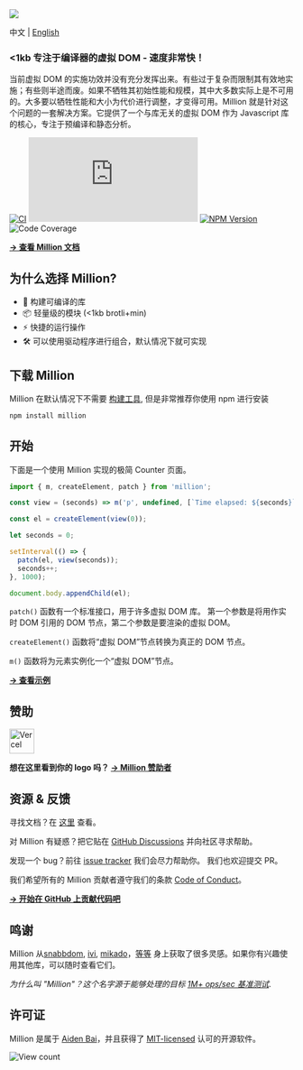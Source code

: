 <a href="https://million.js.org">
  <img src="https://raw.githubusercontent.com/aidenybai/million/main/.github/assets/banner.svg" />
</a>

中文 | [English](https://github.com/aidenybai/million/blob/main/README.md)

### <1kb 专注于编译器的虚拟 DOM - 速度非常快！

当前虚拟 DOM 的实施功效并没有充分发挥出来。有些过于复杂而限制其有效地实施；有些则半途而废。如果不牺牲其初始性能和规模，其中大多数实际上是不可用的。大多要以牺牲性能和大小为代价进行调整，才变得可用。Million 就是针对这个问题的一套解决方案。它提供了一个与库无关的虚拟 DOM 作为 Javascript 库的核心，专注于预编译和静态分析。

[![CI](https://img.shields.io/github/workflow/status/aidenybai/million/CI?color=9765e1&labelColor=000&style=flat-square&label=build)](https://img.shields.io/github/workflow/status/aidenybai/million)
![Code Size](https://badgen.net/badgesize/brotli/https/unpkg.com/million/dist/code-size-measurement.js?style=flat-square&label=size&color=9765e1&labelColor=000) [![NPM Version](https://img.shields.io/npm/v/million?style=flat-square&color=9765e1&labelColor=000)](https://www.npmjs.com/package/million) ![Code Coverage](https://img.shields.io/coveralls/github/aidenybai/million?color=9765e1&labelColor=000&style=flat-square)

[**→ 查看 Million 文档**](https://million.js.org)

## 为什么选择 Million?

- 🦁 构建可编译的库
- 📦 轻量级的模块 (<1kb brotli+min)
- ⚡ 快捷的运行操作
- 🛠️ 可以使用驱动程序进行组合，默认情况下就可实现

## 下载 Million

Million 在默认情况下不需要 [构建工具](https://million.js.org/essentials/installation), 但是非常推荐你使用 npm 进行安装

```sh
npm install million
```

## 开始

下面是一个使用 Million 实现的极简 Counter 页面。

```js
import { m, createElement, patch } from 'million';

const view = (seconds) => m('p', undefined, [`Time elapsed: ${seconds}`]);

const el = createElement(view(0));

let seconds = 0;

setInterval(() => {
  patch(el, view(seconds));
  seconds++;
}, 1000);

document.body.appendChild(el);
```

`patch()` 函数有一个标准接口，用于许多虚拟 DOM 库。 第一个参数是将用作实时 DOM 引用的 DOM 节点，第二个参数是要渲染的虚拟 DOM。

`createElement()` 函数将“虚拟 DOM”节点转换为真正的 DOM 节点。

`m()` 函数将为元素实例化一个“虚拟 DOM”节点。

[**→ 查看示例**](https://million.js.org/docs/getting-started#quick-start)

## 赞助

<a href="https://vercel.com/?utm_source=millionjs&utm_campaign=oss" target="_blank"><img height="44" src="https://raw.githubusercontent.com/aidenybai/million/main/.github/assets/vercel-logo.svg" alt="Vercel"></a>

**想在这里看到你的 logo 吗？ [→ Million 赞助者](https://github.com/sponsors/aidenybai)**

## 资源 & 反馈

寻找文档？在 [这里](https://million.js.org) 查看。

对 Million 有疑惑？把它贴在 [GitHub Discussions](https://github.com/aidenybai/million/discussions) 并向社区寻求帮助。

发现一个 bug？前往 [issue tracker](https://github.com/aidenybai/million/issues) 我们会尽力帮助你。 我们也欢迎提交 PR。

我们希望所有的 Million 贡献者遵守我们的条款 [Code of Conduct](https://github.com/aidenybai/million/blob/main/.github/CODE_OF_CONDUCT.md)。

[**→ 开始在 GitHub 上贡献代码吧**](https://github.com/aidenybai/million/blob/main/.github/CONTRIBUTING.md)

## 鸣谢

Million 从[snabbdom](https://github.com/snabbdom/snabbdom), [ivi](https://github.com/localvoid/ivi), [mikado](https://github.com/nextapps-de/mikado)，[等等](https://krausest.github.io/js-framework-benchmark/2021/table_chrome_96.0.4664.45.html) 身上获取了很多灵感。如果你有兴趣使用其他库，可以随时查看它们。

_为什么叫 "Million"？这个名字源于能够处理的目标 [1M+ ops/sec 基准测试](https://github.com/aidenybai/million/tree/main/benchmarks#readme)_.

## 许可证

Million 是属于 [Aiden Bai](https://github.com/aidenybai)，并且获得了 [MIT-licensed](LICENSE) 认可的开源软件。

![View count](https://hits.link/hits?url=https://github.com/aidenybai/million)
